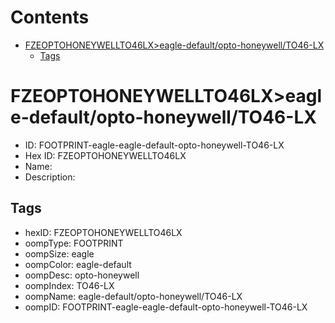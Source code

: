 



Contents
========

* [FZEOPTOHONEYWELLTO46LX>eagle-default/opto-honeywell/TO46-LX](#fzeoptohoneywellto46lxeagle-defaultopto-honeywellto46-lx)
	* [Tags](#tags)

# FZEOPTOHONEYWELLTO46LX>eagle-default/opto-honeywell/TO46-LX

- ID: FOOTPRINT-eagle-eagle-default-opto-honeywell-TO46-LX
- Hex ID: FZEOPTOHONEYWELLTO46LX
- Name: 
- Description: 

## Tags

- hexID: FZEOPTOHONEYWELLTO46LX
- oompType: FOOTPRINT
- oompSize: eagle
- oompColor: eagle-default
- oompDesc: opto-honeywell
- oompIndex: TO46-LX
- oompName: eagle-default/opto-honeywell/TO46-LX
- oompID: FOOTPRINT-eagle-eagle-default-opto-honeywell-TO46-LX

